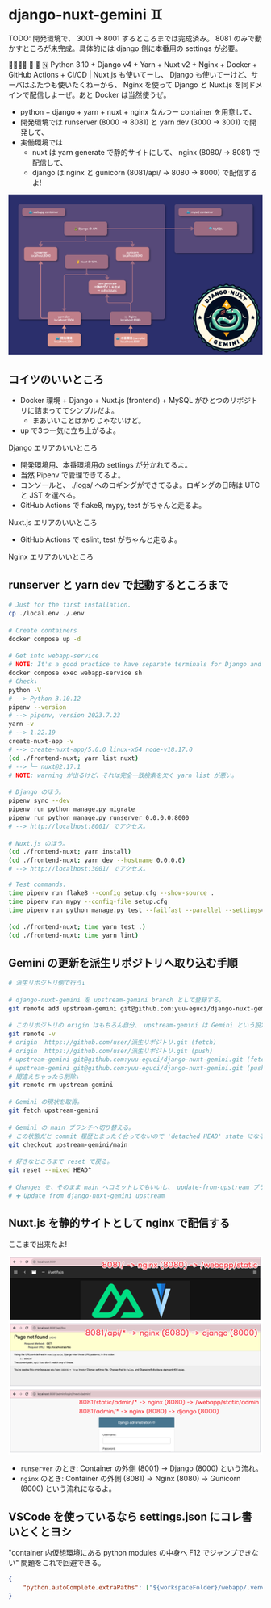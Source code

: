 django-nuxt-gemini ♊
===

TODO: 開発環境で、 3001 -> 8001 するところまでは完成済み。
      8081 のみで動かすところが未完成。具体的には django 側に本番用の settings が必要。

✌🏽✌🏽 🐍 🐳 🇳 Python 3.10 + Django v4 + Yarn + Nuxt v2 + Nginx + Docker + GitHub Actions + CI/CD | Nuxt.js も使いてーし、 Django も使いてーけど、サーバはふたつも使いたくねーから、 Nginx を使って Django と Nuxt.js を同ドメインで配信しよーぜ。あと Docker は当然使うぜ。

- python + django + yarn + nuxt + nginx なんつー container を用意して、
- 開発環境では runserver (8000 -> 8081) と yarn dev (3000 -> 3001) で開発して、
- 実働環境では
    - nuxt は yarn generate で静的サイトにして、 nginx (8080/ -> 8081) で配信して、
    - django は nginx と gunicorn (8081/api/ -> 8080 -> 8000) で配信するよ!

![](docs/(2023-08-05)overall-view.png)

## コイツのいいところ

- Docker 環境 + Django + Nuxt.js (frontend) + MySQL がひとつのリポジトリに詰まっててシンプルだよ。
    - まあいいことばかりじゃないけど。
- up で3つ一気に立ち上がるよ。

Django エリアのいいところ

- 開発環境用、本番環境用の settings が分かれてるよ。
- 当然 Pipenv で管理できてるよ。
- コンソールと、 ./logs/ へのロギングができてるよ。ロギングの日時は UTC と JST を選べる。
- GitHub Actions で flake8, mypy, test がちゃんと走るよ。

Nuxt.js エリアのいいところ

- GitHub Actions で eslint, test がちゃんと走るよ。

Nginx エリアのいいところ

## runserver と yarn dev で起動するところまで

```bash
# Just for the first installation.
cp ./local.env ./.env

# Create containers
docker compose up -d

# Get into webapp-service
# NOTE: It's a good practice to have separate terminals for Django and Nuxt.js for easier debugging and log tracking.
docker compose exec webapp-service sh
# Check↓
python -V
# --> Python 3.10.12
pipenv --version
# --> pipenv, version 2023.7.23
yarn -v
# --> 1.22.19
create-nuxt-app -v
# --> create-nuxt-app/5.0.0 linux-x64 node-v18.17.0
(cd ./frontend-nuxt; yarn list nuxt)
# --> └─ nuxt@2.17.1
# NOTE: warning が出るけど、それは完全一致検索を欠く yarn list が悪い。

# Django のほう。
pipenv sync --dev
pipenv run python manage.py migrate
pipenv run python manage.py runserver 0.0.0.0:8000
# --> http://localhost:8001/ でアクセス。

# Nuxt.js のほう。
(cd ./frontend-nuxt; yarn install)
(cd ./frontend-nuxt; yarn dev --hostname 0.0.0.0)
# --> http://localhost:3001/ でアクセス。
```

```bash
# Test commands.
time pipenv run flake8 --config setup.cfg --show-source .
time pipenv run mypy --config-file setup.cfg
time pipenv run python manage.py test --failfast --parallel --settings=config.settings_test

(cd ./frontend-nuxt; time yarn test .)
(cd ./frontend-nuxt; time yarn lint)
```

## Gemini の更新を派生リポジトリへ取り込む手順

```bash
# 派生リポジトリ側で行う↓

# django-nuxt-gemini を upstream-gemini branch として登録する。
git remote add upstream-gemini git@github.com:yuu-eguci/django-nuxt-gemini.git

# このリポジトリの origin はもちろん自分、 upstream-gemini は Gemini という設定になっていることを確認。
git remote -v
# origin  https://github.com/user/派生リポジトリ.git (fetch)
# origin  https://github.com/user/派生リポジトリ.git (push)
# upstream-gemini git@github.com:yuu-eguci/django-nuxt-gemini.git (fetch)
# upstream-gemini git@github.com:yuu-eguci/django-nuxt-gemini.git (push)
# 間違えちゃったら削除↓
git remote rm upstream-gemini

# Gemini の現状を取得。
git fetch upstream-gemini

# Gemini の main ブランチへ切り替える。
# この状態だと commit 履歴とまったく合ってないので 'detached HEAD' state になる。
git checkout upstream-gemini/main

# 好きなところまで reset で戻る。
git reset --mixed HEAD^

# Changes を、そのまま main へコミットしてもいいし、 update-from-upstream ブランチを作ってマージしてもいいし。
# ➕ Update from django-nuxt-gemini upstream
```

## Nuxt.js を静的サイトとして nginx で配信する

ここまで出来たよ!

![](docs/(2023-08-04)8081-8080-8000-system.png)

- `runserver` のとき: Container の外側 (8001) -> Django (8000) という流れ。
- `nginx` のとき: Container の外側 (8081) -> Nginx (8080) -> Gunicorn (8000) という流れになるよ。

## VSCode を使っているなら settings.json にコレ書いとくとヨシ

"container 内仮想環境にある python modules の中身へ F12 でジャンプできない" 問題をこれで回避できる。

```json
{
    "python.autoComplete.extraPaths": ["${workspaceFolder}/webapp/.venv/lib/python*/site-packages"]
}
```
